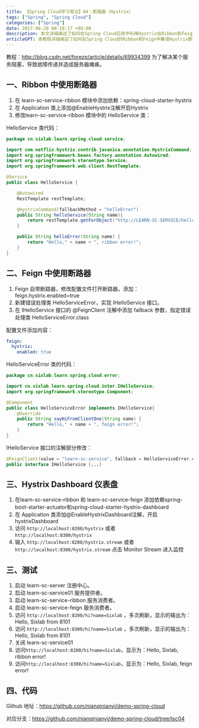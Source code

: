 ```yaml
---
title: 【Spring Cloud学习笔记】04：断路器（Hystrix）
tags: ["Spring", "Spring Cloud"]
categories: ["Spring"]
date: 2017-06-29 00:19:17 +08:00
description: 本文详细阐述了如何在Spring Cloud应用中利用Hystrix在Ribbon和Feign客户端实现断路器功能以防止服务雪崩，并介绍了Hystrix Dashboard的搭建与使用进行监控。
articleGPT: 本教程详细阐述了如何在Spring Cloud的Ribbon和Feign中集成Hystrix断路器以实现故障容错，并利用Hystrix Dashboard进行可视化监控，从而解决服务阻塞导致的故障传递问题。
---
```


教程：<http://blog.csdn.net/forezp/article/details/69934399>
为了解决某个服务阻塞，导致故障传递并造成服务器瘫痪。  

## 一、Ribbon 中使用断路器

  1. 在 learn-sc-service-ribbon 模块中添加依赖：spring-cloud-starter-hystrix
  2. 在 Application 类上添加@EnableHystrix注解开启Hystrix
  3. 修改learn-sc-service-ribbon 模块中的 HelloService 类：

HelloService 类代码：

```Java
package cn.sixlab.learn.spring.cloud.service;

import com.netflix.hystrix.contrib.javanica.annotation.HystrixCommand;
import org.springframework.beans.factory.annotation.Autowired;
import org.springframework.stereotype.Service;
import org.springframework.web.client.RestTemplate;

@Service
public class HelloService {

    @Autowired
    RestTemplate restTemplate;

    @HystrixCommand(fallbackMethod = "helloError")
    public String helloService(String name){
        return restTemplate.getForObject("http://LEARN-SC-SERVICE/hello?name=" + name, String.class);
    }

    public String helloError(String name) {
        return "Hello," + name + ", ribbon error!";
    }
}
```

## 二、Feign 中使用断路器

  1. Feign 自带断路器，修改配置文件打开断路器，添加：feign.hystrix.enabled=true
  2. 新建错误处理类 HelloServiceError，实现 IHelloService 接口。
  3. 在 IHelloService 接口的 @FeignClient 注解中添加 fallback 参数，指定错误处理类 HelloServiceError.class

配置文件添加内容：

```yaml
feign:
  hystrix:
    enabled: true
```

HelloServiceError 类的代码：

```Java
package cn.sixlab.learn.spring.cloud.error;

import cn.sixlab.learn.spring.cloud.inter.IHelloService;
import org.springframework.stereotype.Component;

@Component
public class HelloServiceError implements IHelloService{
    @Override
    public String sayHiFromClientOne(String name) {
        return "Hello," + name + ", feign error!";
    }
}
```

IHelloService 接口的注解部分修改：

```Java
@FeignClient(value = "learn-sc-service", fallback = HelloServiceError.class)
public interface IHelloService {...}
```

## 三、Hystrix Dashboard 仪表盘

  1. 在learn-sc-service-ribbon 和 learn-sc-service-feign 添加依赖spring-boot-starter-actuator和spring-cloud-starter-hystrix-dashboard
  2. 在 Application 类添加@EnableHystrixDashboard注解，开启hystrixDashboard
  3. 访问 `http://localhost:8200/hystrix` 或者 `http://localhost:8300/hystrix`
  4. 输入 `http://localhost:8200/hystrix.stream` 或者 `http://localhost:8300/hystrix.stream` 点击 Monitor Stream 进入监控

## 三、测试

  1. 启动 learn-sc-server 注册中心。
  2. 启动 learn-sc-service01 服务提供者。
  3. 启动 learn-sc-service-ribbon 服务消费者。
  4. 启动 learn-sc-service-feign 服务消费者。
  5. 访问 `http://localhost:8200/hi?name=Sixlab` ，多次刷新，显示的输出为：Hello, Sixlab from 8101
  6. 访问 `http://localhost:8300/hi?name=Sixlab` ，多次刷新，显示的输出为：Hello, Sixlab from 8101
  7. 关闭 learn-sc-service01
  8. 访问`http://localhost:8200/hi?name=Sixlab`，显示为：Hello, Sixlab, ribbon error!
  9. 访问`http://localhost:8300/hi?name=Sixlab`，显示为：Hello, Sixlab, feign error!

## 四、代码

Github 地址：<https://github.com/nianqinianyi/demo-spring-cloud>

对应分支：<https://github.com/nianqinianyi/demo-spring-cloud/tree/lsc04>
